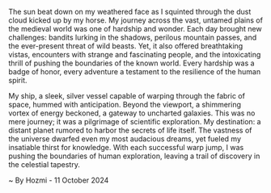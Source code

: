 
The sun beat down on my weathered face as I squinted through the dust cloud kicked up by my horse. My journey across the vast, untamed plains of the medieval world was one of hardship and wonder. Each day brought new challenges: bandits lurking in the shadows, perilous mountain passes, and the ever-present threat of wild beasts. Yet, it also offered breathtaking vistas, encounters with strange and fascinating people, and the intoxicating thrill of pushing the boundaries of the known world. Every hardship was a badge of honor, every adventure a testament to the resilience of the human spirit.

My ship, a sleek, silver vessel capable of warping through the fabric of space, hummed with anticipation. Beyond the viewport, a shimmering vortex of energy beckoned, a gateway to uncharted galaxies. This was no mere journey; it was a pilgrimage of scientific exploration. My destination: a distant planet rumored to harbor the secrets of life itself. The vastness of the universe dwarfed even my most audacious dreams, yet fueled my insatiable thirst for knowledge. With each successful warp jump, I was pushing the boundaries of human exploration, leaving a trail of discovery in the celestial tapestry. 

~ By Hozmi - 11 October 2024
